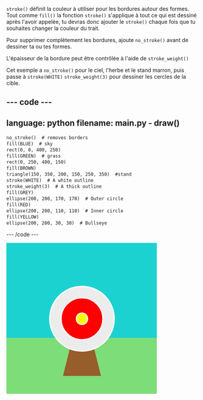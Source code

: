 `stroke()` définit la couleur à utiliser pour les bordures autour des formes. Tout comme `fill()` la fonction `stroke()` s'applique à tout ce qui est dessiné après l'avoir appelée, tu devras donc ajouter le `stroke()` chaque fois que tu souhaites changer la couleur du trait.

Pour supprimer complètement les bordures, ajoute `no_stroke()` avant de dessiner ta ou tes formes.

L'épaisseur de la bordure peut être contrôlée à l'aide de `stroke_weight()`

Cet exemple a `no_stroke()` pour le ciel, l'herbe et le stand marron, puis passe à `stroke(WHITE)` `stroke_weight(3)` pour dessiner les cercles de la cible.

--- code ---
---
language: python
filename: main.py - draw()
---

    no_stroke()  # removes borders
    fill(BLUE)  # sky
    rect(0, 0, 400, 250)
    fill(GREEN)  # grass
    rect(0, 250, 400, 150)
    fill(BROWN) 
    triangle(150, 350, 200, 150, 250, 350)  #stand
    stroke(WHITE)  # A white outline
    stroke_weight(3)  # A thick outline
    fill(GREY)
    ellipse(200, 200, 170, 170)  # Outer circle
    fill(RED)
    ellipse(200, 200, 110, 110)  # Inner circle
    fill(YELLOW)
    ellipse(200, 200, 30, 30)  # Bullseye

--- /code ---

![An archery scene with thick, white borders on the circles and no borders on the rectangles or triangle.](images/outline-circles.png)
